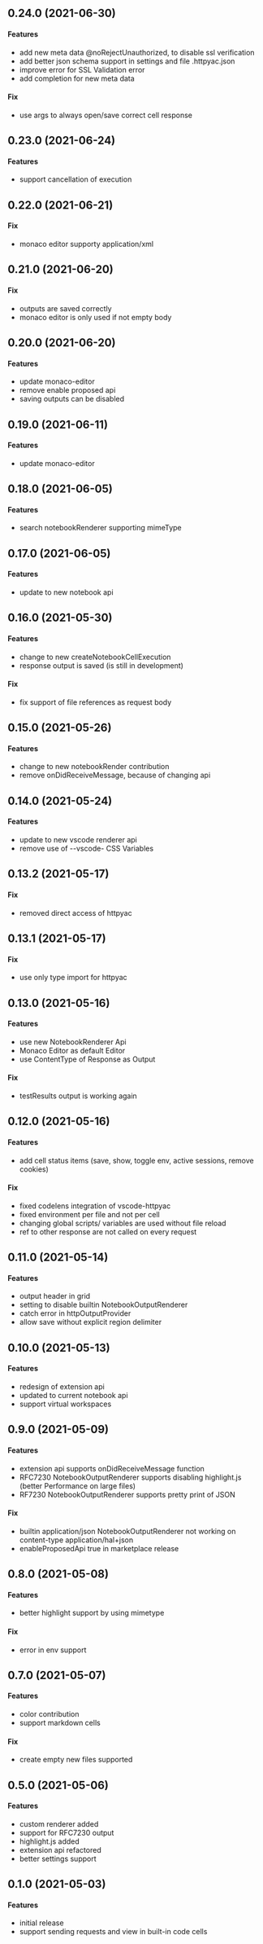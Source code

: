 ## 0.24.0 (2021-06-30)

#### Features
* add new meta data @noRejectUnauthorized, to disable ssl verification
* add better json schema support in settings and file .httpyac.json
* improve error for SSL Validation error
* add completion for new meta data

#### Fix
* use args to always open/save correct cell response

## 0.23.0 (2021-06-24)

#### Features
* support cancellation of execution

## 0.22.0 (2021-06-21)

#### Fix
* monaco editor supporty application/xml

## 0.21.0 (2021-06-20)

#### Fix
* outputs are saved correctly
* monaco editor is only used if not empty body

## 0.20.0 (2021-06-20)

#### Features
* update monaco-editor
* remove enable proposed api
* saving outputs can be disabled

## 0.19.0 (2021-06-11)

#### Features
* update monaco-editor

## 0.18.0 (2021-06-05)

#### Features
* search notebookRenderer supporting mimeType

## 0.17.0 (2021-06-05)

#### Features
* update to new notebook api

## 0.16.0 (2021-05-30)

#### Features
* change to new createNotebookCellExecution
* response output is saved (is still in development)
#### Fix
* fix support of  file references as request body

## 0.15.0 (2021-05-26)

#### Features
* change to new notebookRender contribution
* remove onDidReceiveMessage, because of changing api

## 0.14.0 (2021-05-24)

#### Features
* update to new vscode renderer api
* remove use of --vscode- CSS Variables

## 0.13.2 (2021-05-17)

#### Fix
* removed direct access of httpyac

## 0.13.1 (2021-05-17)

#### Fix
* use only type import for httpyac
## 0.13.0 (2021-05-16)

#### Features
* use new NotebookRenderer Api
* Monaco Editor as default Editor
* use ContentType of Response as Output

#### Fix
* testResults output is working again

## 0.12.0 (2021-05-16)

#### Features
* add cell status items (save, show, toggle env, active sessions, remove cookies)

#### Fix

* fixed codelens integration of vscode-httpyac
* fixed environment per file and not per cell
* changing global scripts/ variables are used without file reload
* ref to other response are not called on every request

## 0.11.0 (2021-05-14)

#### Features
* output header in grid
* setting to disable builtin NotebookOutputRenderer
* catch error in httpOutputProvider
* allow save without explicit region delimiter

## 0.10.0 (2021-05-13)

#### Features
* redesign of extension api
* updated to current notebook api
* support virtual workspaces

## 0.9.0 (2021-05-09)

#### Features
* extension api supports onDidReceiveMessage function
* RFC7230 NotebookOutputRenderer supports disabling highlight.js (better Performance on large files)
* RF7230 NotebookOutputRenderer supports pretty print of JSON

#### Fix
* builtin application/json NotebookOutputRenderer not working on content-type application/hal+json
* enableProposedApi true in marketplace release
## 0.8.0 (2021-05-08)

#### Features
* better highlight support by using mimetype

#### Fix
* error in env support

## 0.7.0 (2021-05-07)

#### Features
* color contribution
* support markdown cells

#### Fix
* create empty new files supported

## 0.5.0 (2021-05-06)

#### Features
* custom renderer added
* support for RFC7230 output
* highlight.js added
* extension api refactored
* better settings support

## 0.1.0 (2021-05-03)

#### Features
* initial release
* support sending requests and view in built-in code cells
